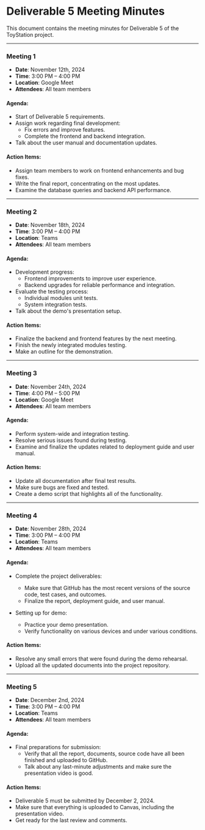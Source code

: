 # Deliverable 5 Meeting Minutes

This document contains the meeting minutes for Deliverable 5 of the ToyStation project.

---

### **Meeting 1**
- **Date**: November 12th, 2024  
- **Time**: 3:00 PM – 4:00 PM  
- **Location**: Google Meet  
- **Attendees**: All team members  

#### **Agenda**:
- Start of Deliverable 5 requirements.
- Assign work regarding final development:
  - Fix errors and improve features.
  - Complete the frontend and backend integration.
- Talk about the user manual and documentation updates.

#### **Action Items**:
- Assign team members to work on frontend enhancements and bug fixes.
- Write the final report, concentrating on the most updates.
- Examine the database queries and backend API performance.

---

### **Meeting 2**
- **Date**: November 18th, 2024  
- **Time**: 3:00 PM – 4:00 PM  
- **Location**: Teams  
- **Attendees**: All team members  

#### **Agenda**:
- Development progress:
  - Frontend improvements to improve user experience.
  - Backend upgrades for reliable performance and integration.
- Evaluate the testing process:
  - Individual modules unit tests.
  - System integration tests.
- Talk about the demo's presentation setup.

#### **Action Items**:
- Finalize the backend and frontend features by the next meeting.
- Finish the newly integrated modules testing.
- Make an outline for the demonstration.

---

### **Meeting 3**
- **Date**: November 24th, 2024  
- **Time**: 4:00 PM – 5:00 PM  
- **Location**: Google Meet  
- **Attendees**: All team members  

#### **Agenda**:
- Perform system-wide and integration testing.
- Resolve serious issues found during testing.
- Examine and finalize the updates related to deployment guide and user manual.

#### **Action Items**:
- Update all documentation after final test results.
- Make sure bugs are fixed and tested.
- Create a demo script that highlights all of the functionality.

---

### **Meeting 4**
- **Date**: November 28th, 2024  
- **Time**: 3:00 PM – 4:00 PM  
- **Location**: Teams  
- **Attendees**: All team members  

#### **Agenda**:
- Complete the project deliverables:
  - Make sure that GitHub has the most recent versions of the source code, test cases, and outcomes.
  - Finalize the report, deployment guide, and user manual.

- Setting up for demo:
  - Practice your demo presentation.
  - Verify functionality on various devices and under various conditions.

#### **Action Items**:
- Resolve any small errors that were found during the demo rehearsal.
- Upload all the updated documents into the project repository.

---

### **Meeting 5**
- **Date**: December 2nd, 2024  
- **Time**: 3:00 PM – 4:00 PM  
- **Location**: Teams  
- **Attendees**: All team members  

#### **Agenda**:
- Final preparations for submission:
  - Verify that all the report, documents, source code have all been finished and uploaded to GitHub.
  - Talk about any last-minute adjustments and make sure the presentation video is good.

#### **Action Items**:
- Deliverable 5 must be submitted by December 2, 2024.
- Make sure that everything is uploaded to Canvas, including the presentation video.
- Get ready for the last review and comments.
